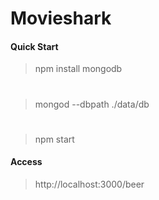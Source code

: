 # Movieshark

#### Quick Start
> npm install mongodb
#
> mongod --dbpath ./data/db
#
> npm start

#### Access
> http://localhost:3000/beer